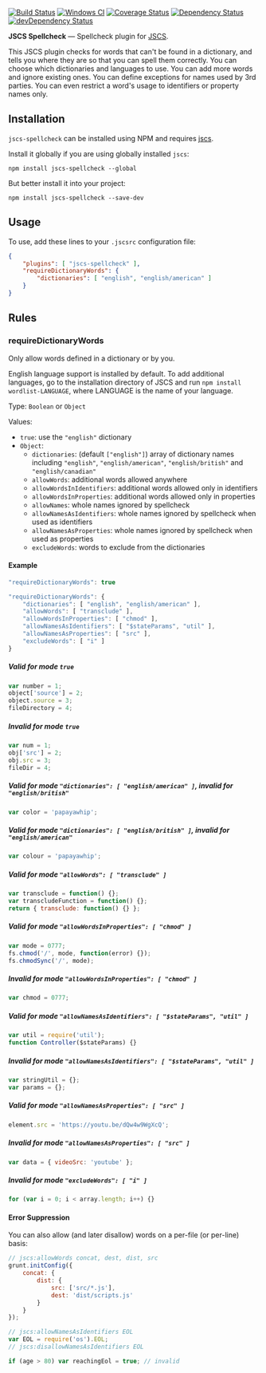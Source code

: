 [![Build Status](https://travis-ci.org/jscs-dev/jscs-spellcheck.svg?branch=master)](https://travis-ci.org/jscs-dev/jscs-spellcheck)
[![Windows CI](https://ci.appveyor.com/api/projects/status/github/jscs-dev/jscs-spellcheck?svg=true)](https://ci.appveyor.com/project/jscs-dev/jscs-spellcheck/branch/master)
[![Coverage Status](https://img.shields.io/coveralls/jscs-dev/jscs-spellcheck.svg?style=flat)](https://coveralls.io/r/jscs-dev/jscs-spellcheck?branch=master)
[![Dependency Status](https://david-dm.org/jscs-dev/jscs-spellcheck.svg?theme=shields.io&style=flat)](https://david-dm.org/jscs-dev/jscs-spellcheck)
[![devDependency Status](https://david-dm.org/jscs-dev/jscs-spellcheck/dev-status.svg?theme=shields.io&style=flat)](https://david-dm.org/jscs-dev/jscs-spellcheck#info=devDependencies)

**JSCS Spellcheck** — Spellcheck plugin for [JSCS](https://github.com/jscs-dev/node-jscs/).

This JSCS plugin checks for words that can't be found in a dictionary, and tells
you where they are so that you can spell them correctly. You can choose which
dictionaries and languages to use. You can add more words and ignore existing
ones. You can define exceptions for names used by 3rd parties. You can even
restrict a word's usage to identifiers or property names only.

## Installation

`jscs-spellcheck` can be installed using NPM and requires
[jscs](https://github.com/jscs-dev/node-jscs/#installation).

Install it globally if you are using globally installed `jscs`:

    npm install jscs-spellcheck --global

But better install it into your project:

    npm install jscs-spellcheck --save-dev

## Usage

To use, add these lines to your `.jscsrc` configuration file:

```json
{
    "plugins": [ "jscs-spellcheck" ],
    "requireDictionaryWords": {
        "dictionaries": [ "english", "english/american" ]
    }
}
```

## Rules

### requireDictionaryWords

Only allow words defined in a dictionary or by you.

English language support is installed by default. To add additional
languages, go to the installation directory of JSCS and run `npm install
wordlist-LANGUAGE`, where LANGUAGE is the name of your language.

Type: `Boolean` or `Object`

Values:
 - `true`: use the `"english"` dictionary
 - `Object`:
   - `dictionaries`: (default `["english"]`) array of dictionary names including
     `"english"`, `"english/american"`, `"english/british"` and `"english/canadian"`
   - `allowWords`: additional words allowed anywhere
   - `allowWordsInIdentifiers`: additional words allowed only in identifiers
   - `allowWordsInProperties`: additional words allowed only in properties
   - `allowNames`: whole names ignored by spellcheck
   - `allowNamesAsIdentifiers`: whole names ignored by spellcheck when used as identifiers
   - `allowNamesAsProperties`: whole names ignored by spellcheck when used as properties
   - `excludeWords`: words to exclude from the dictionaries

#### Example

```js
"requireDictionaryWords": true

"requireDictionaryWords": {
    "dictionaries": [ "english", "english/american" ],
    "allowWords": [ "transclude" ],
    "allowWordsInProperties": [ "chmod" ],
    "allowNamesAsIdentifiers": [ "$stateParams", "util" ],
    "allowNamesAsProperties": [ "src" ],
    "excludeWords": [ "i" ]
}
```

##### Valid for mode `true`

```js
var number = 1;
object['source'] = 2;
object.source = 3;
fileDirectory = 4;
```

##### Invalid for mode `true`

```js
var num = 1;
obj['src'] = 2;
obj.src = 3;
fileDir = 4;
```

##### Valid for mode `"dictionaries": [ "english/american" ]`, invalid for `"english/british"`

```js
var color = 'papayawhip';
```

##### Valid for mode `"dictionaries": [ "english/british" ]`, invalid for `"english/american"`

```js
var colour = 'papayawhip';
```

##### Valid for mode `"allowWords": [ "transclude" ]`

```js
var transclude = function() {};
var transcludeFunction = function() {};
return { transclude: function() {} };
```

##### Valid for mode `"allowWordsInProperties": [ "chmod" ]`

```js
var mode = 0777;
fs.chmod('/', mode, function(error) {});
fs.chmodSync('/', mode);
```

##### Invalid for mode `"allowWordsInProperties": [ "chmod" ]`

```js
var chmod = 0777;
```

##### Valid for mode `"allowNamesAsIdentifiers": [ "$stateParams", "util" ]`

```js
var util = require('util');
function Controller($stateParams) {}
```

##### Invalid for mode `"allowNamesAsIdentifiers": [ "$stateParams", "util" ]`

```js
var stringUtil = {};
var params = {};
```

##### Valid for mode `"allowNamesAsProperties": [ "src" ]`

```js
element.src = 'https://youtu.be/dQw4w9WgXcQ';
```

##### Invalid for mode `"allowNamesAsProperties": [ "src" ]`

```js
var data = { videoSrc: 'youtube' };
```

##### Invalid for mode `"excludeWords": [ "i" ]`

```js
for (var i = 0; i < array.length; i++) {}
```

#### Error Suppression

You can also allow (and later disallow) words on a per-file (or per-line)
basis:

```js
// jscs:allowWords concat, dest, dist, src
grunt.initConfig({
    concat: {
        dist: {
            src: ['src/*.js'],
            dest: 'dist/scripts.js'
        }
    }
});
```

```js
// jscs:allowNamesAsIdentifiers EOL
var EOL = require('os').EOL;
// jscs:disallowNamesAsIdentifiers EOL

if (age > 80) var reachingEol = true; // invalid
```
